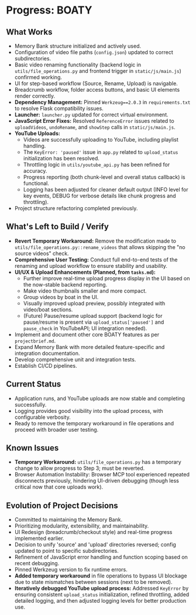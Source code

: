 # Progress: BOATY

## What Works
- Memory Bank structure initialized and actively used.
- Configuration of video file paths (`config.json`) updated to correct subdirectories.
- Basic video renaming functionality (backend logic in `utils/file_operations.py` and frontend trigger in `static/js/main.js`) confirmed working.
- UI for step-based workflow (Source, Rename, Upload) is navigable.
- Breadcrumb workflow, folder access buttons, and basic UI elements render correctly.
- **Dependency Management:** Pinned `Werkzeug==2.0.3` in `requirements.txt` to resolve Flask compatibility issues.
- **Launcher:** `launcher.py` updated for correct virtual environment.
- **JavaScript Error Fixes:** Resolved `ReferenceError` issues related to `uploadVideos`, `undoRename`, and `showStep` calls in `static/js/main.js`.
- **YouTube Uploads:**
    - Videos are successfully uploading to YouTube, including playlist handling.
    - The `KeyError: 'paused'` issue in `app.py` related to `upload_status` initialization has been resolved.
    - Throttling logic in `utils/youtube_api.py` has been refined for accuracy.
    - Progress reporting (both chunk-level and overall status callback) is functional.
    - Logging has been adjusted for cleaner default output (INFO level for key events, DEBUG for verbose details like chunk progress and throttling).
- Project structure refactoring completed previously.

## What's Left to Build / Verify
- **Revert Temporary Workaround:** Remove the modification made to `utils/file_operations.py::rename_videos` that allows skipping the "no source videos" check.
- **Comprehensive User Testing:** Conduct full end-to-end tests of the renaming and upload workflow to ensure stability and usability.
- **UI/UX & Upload Enhancements (Planned, from `tasks.md`):**
    - Further improve real-time upload progress display in the UI based on the now-stable backend reporting.
    - Make video thumbnails smaller and more compact.
    - Group videos by boat in the UI.
    - Visually improved upload preview, possibly integrated with video/boat sections.
    - (Future) Pause/resume upload support (backend logic for pause/resume is present via `upload_status['paused']` and `pause_check` in YouTubeAPI; UI integration needed).
- Implement and document other core BOATY features as per `projectbrief.md`.
- Expand Memory Bank with more detailed feature-specific and integration documentation.
- Develop comprehensive unit and integration tests.
- Establish CI/CD pipelines.

## Current Status
- Application runs, and YouTube uploads are now stable and completing successfully.
- Logging provides good visibility into the upload process, with configurable verbosity.
- Ready to remove the temporary workaround in file operations and proceed with broader user testing.

## Known Issues
- **Temporary Workaround:** `utils/file_operations.py` has a temporary change to allow progress to Step 3; must be reverted.
- Browser Automation Instability: Browser MCP tool experienced repeated disconnects previously, hindering UI-driven debugging (though less critical now that core uploads work).

## Evolution of Project Decisions
- Committed to maintaining the Memory Bank.
- Prioritizing modularity, extensibility, and maintainability.
- UI Redesign (breadcrumb/checkout style) and real-time progress implemented earlier.
- Decision to unify 'source' and 'upload' directories reversed; config updated to point to specific subdirectories.
- Refinement of JavaScript error handling and function scoping based on recent debugging.
- Pinned Werkzeug version to fix runtime errors.
- **Added temporary workaround** in file operations to bypass UI blockage due to state mismatches between sessions (next to be removed).
- **Iteratively debugged YouTube upload process:** Addressed `KeyError` by ensuring consistent `upload_status` initialization, refined throttling, added detailed logging, and then adjusted logging levels for better production use.
